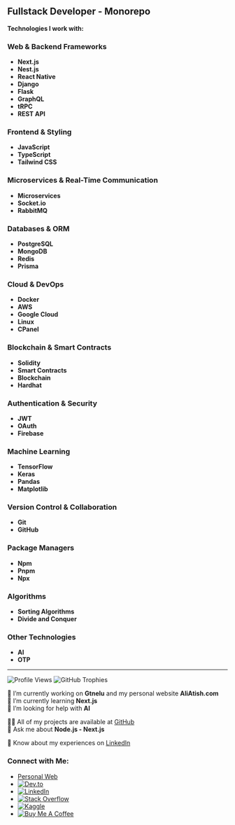 ## Fullstack Developer - Monorepo

**Technologies I work with:**

### Web & Backend Frameworks
- **Next.js**  
- **Nest.js**  
- **React Native**  
- **Django**  
- **Flask**  
- **GraphQL**  
- **tRPC**  
- **REST API**

### Frontend & Styling
- **JavaScript**  
- **TypeScript**  
- **Tailwind CSS**

### Microservices & Real-Time Communication
- **Microservices**  
- **Socket.io**  
- **RabbitMQ**

### Databases & ORM
- **PostgreSQL**  
- **MongoDB**  
- **Redis**  
- **Prisma**

### Cloud & DevOps
- **Docker**  
- **AWS**  
- **Google Cloud**  
- **Linux**  
- **CPanel**

### Blockchain & Smart Contracts
- **Solidity**  
- **Smart Contracts**  
- **Blockchain**  
- **Hardhat**

### Authentication & Security
- **JWT**  
- **OAuth**  
- **Firebase**

### Machine Learning
- **TensorFlow**  
- **Keras**  
- **Pandas**  
- **Matplotlib**

### Version Control & Collaboration
- **Git**  
- **GitHub**

### Package Managers
- **Npm**  
- **Pnpm**  
- **Npx**

### Algorithms
- **Sorting Algorithms**  
- **Divide and Conquer**

### Other Technologies
- **AI**  
- **OTP**

---

![Profile Views](https://komarev.com/ghpvc/?username=mratashnejad&label=Profile%20views&color=0e75b6&style=flat)
![GitHub Trophies](https://github-profile-trophy.vercel.app/?username=mratashnejad)

🔭 I’m currently working on **Gtnelu** and my personal website **AliAtish.com**  
🌱 I’m currently learning **Next.js**  
🤝 I’m looking for help with **AI**

👨‍💻 All of my projects are available at [GitHub](https://github.com/Mratashnejad)  
💬 Ask me about **Node.js - Next.js**

📄 Know about my experiences on [LinkedIn](https://www.linkedin.com/in/alirezaatashnejad/)

### Connect with Me:
- [Personal Web](https://aliatish.com/)
- [![Dev.to](https://raw.githubusercontent.com/rahuldkjain/github-profile-readme-generator/master/src/images/icons/Social/devto.svg)](https://dev.to/mratashnejad)
- [![LinkedIn](https://raw.githubusercontent.com/rahuldkjain/github-profile-readme-generator/master/src/images/icons/Social/linked-in-alt.svg)](https://www.linkedin.com/in/alirezaatashnejad/)
- [![Stack Overflow](https://raw.githubusercontent.com/rahuldkjain/github-profile-readme-generator/master/src/images/icons/Social/stack-overflow.svg)](https://stackoverflow.com/users/13326869/alireza-atashnejad?tab=profile)
- [![Kaggle](https://raw.githubusercontent.com/rahuldkjain/github-profile-readme-generator/master/src/images/icons/Social/kaggle.svg)](https://www.kaggle.com/alirezaatashnejad)
- [![Buy Me A Coffee](https://cdn.buymeacoffee.com/buttons/v2/default-yellow.png)](https://www.buymeacoffee.com/alirezaata0)
